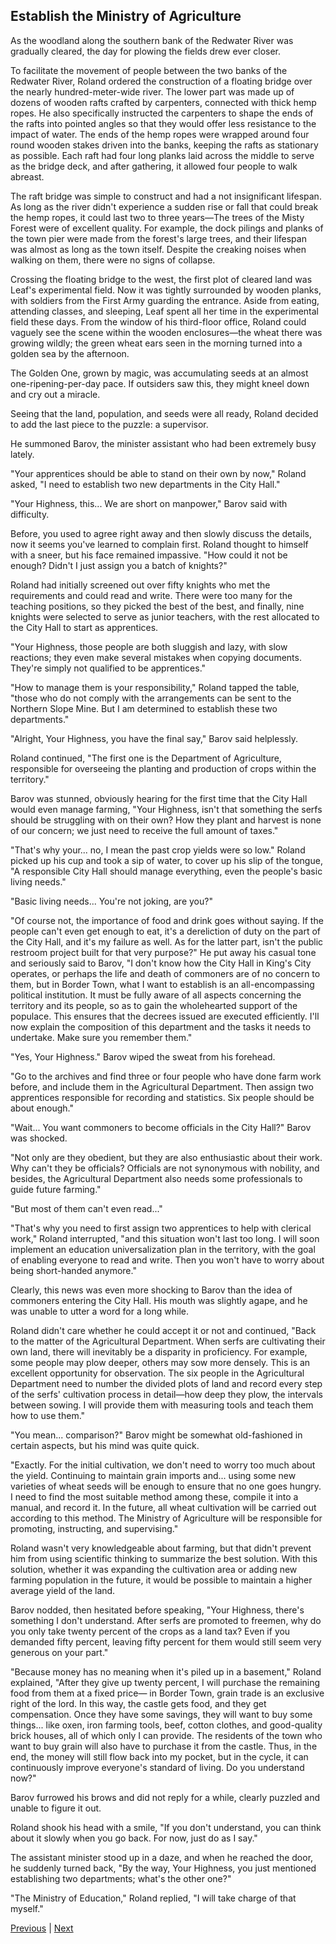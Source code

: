 ## Establish the Ministry of Agriculture
As the woodland along the southern bank of the Redwater River was gradually cleared, the day for plowing the fields drew ever closer.



To facilitate the movement of people between the two banks of the Redwater River, Roland ordered the construction of a floating bridge over the nearly hundred-meter-wide river. The lower part was made up of dozens of wooden rafts crafted by carpenters, connected with thick hemp ropes. He also specifically instructed the carpenters to shape the ends of the rafts into pointed angles so that they would offer less resistance to the impact of water. The ends of the hemp ropes were wrapped around four round wooden stakes driven into the banks, keeping the rafts as stationary as possible. Each raft had four long planks laid across the middle to serve as the bridge deck, and after gathering, it allowed four people to walk abreast.



The raft bridge was simple to construct and had a not insignificant lifespan. As long as the river didn't experience a sudden rise or fall that could break the hemp ropes, it could last two to three years—The trees of the Misty Forest were of excellent quality. For example, the dock pilings and planks of the town pier were made from the forest's large trees, and their lifespan was almost as long as the town itself. Despite the creaking noises when walking on them, there were no signs of collapse.



Crossing the floating bridge to the west, the first plot of cleared land was Leaf's experimental field. Now it was tightly surrounded by wooden planks, with soldiers from the First Army guarding the entrance. Aside from eating, attending classes, and sleeping, Leaf spent all her time in the experimental field these days. From the window of his third-floor office, Roland could vaguely see the scene within the wooden enclosures—the wheat there was growing wildly; the green wheat ears seen in the morning turned into a golden sea by the afternoon.



The Golden One, grown by magic, was accumulating seeds at an almost one-ripening-per-day pace. If outsiders saw this, they might kneel down and cry out a miracle.



Seeing that the land, population, and seeds were all ready, Roland decided to add the last piece to the puzzle: a supervisor.



He summoned Barov, the minister assistant who had been extremely busy lately.



"Your apprentices should be able to stand on their own by now," Roland asked, "I need to establish two new departments in the City Hall."



"Your Highness, this... We are short on manpower," Barov said with difficulty.



Before, you used to agree right away and then slowly discuss the details, now it seems you've learned to complain first. Roland thought to himself with a sneer, but his face remained impassive. "How could it not be enough? Didn't I just assign you a batch of knights?"



Roland had initially screened out over fifty knights who met the requirements and could read and write. There were too many for the teaching positions, so they picked the best of the best, and finally, nine knights were selected to serve as junior teachers, with the rest allocated to the City Hall to start as apprentices.



"Your Highness, those people are both sluggish and lazy, with slow reactions; they even make several mistakes when copying documents. They're simply not qualified to be apprentices."



"How to manage them is your responsibility," Roland tapped the table, "those who do not comply with the arrangements can be sent to the Northern Slope Mine. But I am determined to establish these two departments."



"Alright, Your Highness, you have the final say," Barov said helplessly.



Roland continued, "The first one is the Department of Agriculture, responsible for overseeing the planting and production of crops within the territory."



Barov was stunned, obviously hearing for the first time that the City Hall would even manage farming, "Your Highness, isn't that something the serfs should be struggling with on their own? How they plant and harvest is none of our concern; we just need to receive the full amount of taxes."



"That's why your... no, I mean the past crop yields were so low." Roland picked up his cup and took a sip of water, to cover up his slip of the tongue, "A responsible City Hall should manage everything, even the people's basic living needs."



"Basic living needs... You're not joking, are you?"



"Of course not, the importance of food and drink goes without saying. If the people can't even get enough to eat, it's a dereliction of duty on the part of the City Hall, and it's my failure as well. As for the latter part, isn't the public restroom project built for that very purpose?" He put away his casual tone and seriously said to Barov, "I don't know how the City Hall in King's City operates, or perhaps the life and death of commoners are of no concern to them, but in Border Town, what I want to establish is an all-encompassing political institution. It must be fully aware of all aspects concerning the territory and its people, so as to gain the wholehearted support of the populace. This ensures that the decrees issued are executed efficiently. I'll now explain the composition of this department and the tasks it needs to undertake. Make sure you remember them."



"Yes, Your Highness." Barov wiped the sweat from his forehead.



"Go to the archives and find three or four people who have done farm work before, and include them in the Agricultural Department. Then assign two apprentices responsible for recording and statistics. Six people should be about enough."



"Wait... You want commoners to become officials in the City Hall?" Barov was shocked.



"Not only are they obedient, but they are also enthusiastic about their work. Why can't they be officials? Officials are not synonymous with nobility, and besides, the Agricultural Department also needs some professionals to guide future farming."



"But most of them can't even read..."



"That's why you need to first assign two apprentices to help with clerical work," Roland interrupted, "and this situation won't last too long. I will soon implement an education universalization plan in the territory, with the goal of enabling everyone to read and write. Then you won't have to worry about being short-handed anymore."



Clearly, this news was even more shocking to Barov than the idea of commoners entering the City Hall. His mouth was slightly agape, and he was unable to utter a word for a long while.



Roland didn't care whether he could accept it or not and continued, "Back to the matter of the Agricultural Department. When serfs are cultivating their own land, there will inevitably be a disparity in proficiency. For example, some people may plow deeper, others may sow more densely. This is an excellent opportunity for observation. The six people in the Agricultural Department need to number the divided plots of land and record every step of the serfs' cultivation process in detail—how deep they plow, the intervals between sowing. I will provide them with measuring tools and teach them how to use them."



"You mean... comparison?" Barov might be somewhat old-fashioned in certain aspects, but his mind was quite quick.



"Exactly. For the initial cultivation, we don't need to worry too much about the yield. Continuing to maintain grain imports and... using some new varieties of wheat seeds will be enough to ensure that no one goes hungry. I need to find the most suitable method among these, compile it into a manual, and record it. In the future, all wheat cultivation will be carried out according to this method. The Ministry of Agriculture will be responsible for promoting, instructing, and supervising."



Roland wasn't very knowledgeable about farming, but that didn't prevent him from using scientific thinking to summarize the best solution. With this solution, whether it was expanding the cultivation area or adding new farming population in the future, it would be possible to maintain a higher average yield of the land.



Barov nodded, then hesitated before speaking, "Your Highness, there's something I don't understand. After serfs are promoted to freemen, why do you only take twenty percent of the crops as a land tax? Even if you demanded fifty percent, leaving fifty percent for them would still seem very generous on your part."



"Because money has no meaning when it's piled up in a basement," Roland explained, "After they give up twenty percent, I will purchase the remaining food from them at a fixed price— in Border Town, grain trade is an exclusive right of the lord. In this way, the castle gets food, and they get compensation. Once they have some savings, they will want to buy some things... like oxen, iron farming tools, beef, cotton clothes, and good-quality brick houses, all of which only I can provide. The residents of the town who want to buy grain will also have to purchase it from the castle. Thus, in the end, the money will still flow back into my pocket, but in the cycle, it can continuously improve everyone's standard of living. Do you understand now?"



Barov furrowed his brows and did not reply for a while, clearly puzzled and unable to figure it out.



Roland shook his head with a smile, "If you don't understand, you can think about it slowly when you go back. For now, just do as I say."



The assistant minister stood up in a daze, and when he reached the door, he suddenly turned back, "By the way, Your Highness, you just mentioned establishing two departments; what's the other one?"



"The Ministry of Education," Roland replied, "I will take charge of that myself."





[Previous](CH0137.md) | [Next](CH0139.md)
